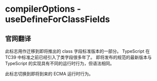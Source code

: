 # compilerOptions - useDefineForClassFields

## 官网翻译
此标志用作迁移到即将推出的 class 字段标准版本的一部分。
TypeScript 在 TC39 中标准之前已经引入了类字段很多年了。
即将发布的规范的最新版本与 TypeScript 的实现具有不同的运行时行为，但语法相同。

此标志切换到即将到来的 ECMA 运行时行为。
